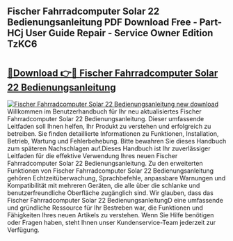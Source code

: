 ## Fischer Fahrradcomputer Solar 22 Bedienungsanleitung PDF Download Free - Part-HCj User Guide Repair - Service Owner Edition TzKC6

# <h2><a href="http://df0ge7.blite.top/?on=Fischer+Fahrradcomputer+Solar+22+Bedienungsanleitung">🔗Download 👉🔴 Fischer Fahrradcomputer Solar 22 Bedienungsanleitung</a></h2>

[![Fischer Fahrradcomputer Solar 22 Bedienungsanleitung new download](https://i.imgur.com/lujVjoI.png)](http://df0ge7.blite.top/?on=Fischer+Fahrradcomputer+Solar+22+Bedienungsanleitung)
Willkommen im Benutzerhandbuch für Ihr neu aktualisiertes Fischer Fahrradcomputer Solar 22 Bedienungsanleitung. Dieser umfassende Leitfaden soll Ihnen helfen, Ihr Produkt zu verstehen und erfolgreich zu betreiben. Sie finden detaillierte Informationen zu Funktionen, Installation, Betrieb, Wartung und Fehlerbehebung. Bitte bewahren Sie dieses Handbuch zum späteren Nachschlagen auf.Dieses Handbuch ist Ihr zuverlässiger Leitfaden für die effektive Verwendung Ihres neuen Fischer Fahrradcomputer Solar 22 Bedienungsanleitung. Zu den erweiterten Funktionen von Fischer Fahrradcomputer Solar 22 Bedienungsanleitung gehören Echtzeitüberwachung, Sprachbefehle, anpassbare Warnungen und Kompatibilität mit mehreren Geräten, die alle über die schlanke und benutzerfreundliche Oberfläche zugänglich sind. Wir glauben, dass das Fischer Fahrradcomputer Solar 22 BedienungsanleitungD eine umfassende und gründliche Ressource für Ihr Bestreben war, die Funktionen und Fähigkeiten Ihres neuen Artikels zu verstehen. Wenn Sie Hilfe benötigen oder Fragen haben, steht Ihnen unser Kundenservice-Team jederzeit zur Verfügung.
